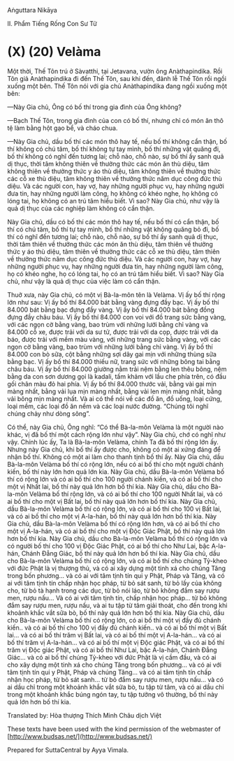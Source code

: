 Aṅguttara Nikāya

II. Phẩm Tiếng Rống Con Sư Tử

# (X) (20) Velàma

Một thời, Thế Tôn trú ở Sàvatthi, tại Jetavana, vườn ông Anàthapindika. Rồi Tôn giả Anàthapindika đi đến Thế Tôn, sau khi đến, đảnh lễ Thế Tôn rồi ngồi xuống một bên. Thế Tôn nói với gia chủ Anàthapindika đang ngồi xuống một bên:

—Này Gia chủ, Ông có bố thí trong gia đình của Ông không?

—Bạch Thế Tôn, trong gia đình của con có bố thí, nhưng chỉ có món ăn thô tệ làm bằng hột gạo bể, và cháo chua.

—Này Gia chủ, dầu bố thí các món thô hay tế, nếu bố thí không cẩn thận, bố thí không có chú tâm, bố thí không tự tay mình, bố thí những vật quăng đi, bố thí không có nghĩ đến tương lai; chỗ nào, chỗ nào, sự bố thí ấy sanh quả dị thục, thời tâm không thiên về thưởng thức các món ăn thù diệu, tâm không thiên về thưởng thức y áo thù diệu, tâm không thiên về thưởng thức các cỗ xe thù diệu, tâm không thiên về thưởng thức năm dục công đức thù diệu. Và các người con, hay vợ, hay những người phục vụ, hay những người đưa tin, hay những người làm công, họ không có khéo nghe, họ không có lóng tai, họ không có an trú tâm hiểu biết. Vì sao? Này Gia chủ, như vậy là quả dị thục của các nghiệp làm không có cẩn thận.

Này Gia chủ, dầu có bố thí các món thô hay tế, nếu bố thí có cẩn thận, bố thí có chú tâm, bố thí tự tay mình, bố thí những vật không quăng bỏ đi, bố thí có nghĩ đến tương lai; chỗ nào, chỗ nào, sự bố thí ấy sanh quả dị thục, thời tâm thiên về thưởng thức các món ăn thù diệu, tâm thiên về thưởng thức y áo thù diệu, tâm thiên về thưởng thức các cỗ xe thù diệu, tâm thiên về thưởng thức năm dục công đức thù diệu. Và các người con, hay vợ, hay những người phục vụ, hay những người đưa tin, hay những người làm công, họ có khéo nghe, họ có lóng tai, họ có an trú tâm hiểu biết. Vì sao? Này Gia chủ, như vậy là quả dị thục của việc làm có cẩn thận.

Thuở xưa, này Gia chủ, có một vị Bà-la-môn tên là Velàma. Vị ấy bố thí rộng lớn như sau: Vị ấy bố thí 84.000 bát bằng vàng đựng đầy bạc. Vị ấy bố thí 84.000 bát bằng bạc đựng đầy vàng. Vị ấy bố thí 84.000 bát bằng đồng đựng đầy châu báu. Vị ấy bố thí 84.000 con voi với đồ trang sức bằng vàng, với các ngọn cờ bằng vàng, bao trùm với những lưới bằng chỉ vàng và 84.000 cỗ xe, được trải với da sư tử, được trải với da cọp, được trải với da báo, được trải với mềm màu vàng, với những trang sức bằng vàng, với các ngọn cờ bằng vàng, bao trùm với những lưới bằng chỉ vàng. Vị ấy bố thí 84.000 con bò sữa, cột bằng những sợi dây gai mịn với những thùng sữa bằng bạc. Vị ấy bố thí 84.000 thiếu nữ, trang sức với những bông tai bằng châu báu. Vị ấy bố thí 84.000 giường nằm trải nệm bằng len thêu bông, nệm bằng da con sơn dương gọi là kadali, tấm khảm với lầu che phía trên, có đầu gối chân màu đỏ hai phía. Vị ấy bố thí 84.000 thước vải, bằng vài gai mịn màng nhất, bằng vải lụa mịn màng nhất, bằng vải len mịn màng nhất, bằng vải bông mịn màng nhất. Và ai có thể nói về các đồ ăn, đồ uống, loại cứng, loại mềm, các loại đồ ăn nếm và các loại nước đường. “Chúng tôi nghĩ chúng chảy như dòng sông”.

Có thể, này Gia chủ, Ông nghĩ: “Có thể Bà-la-môn Velàma là một người nào khác, vị đã bố thí một cách rộng lớn như vậy”. Này Gia chủ, chớ có nghĩ như vậy. Chính lúc ấy, Ta là Bà-la-môn Velàma, chính Ta đã bố thí rộng lớn ấy. Nhưng này Gia chủ, khi bố thí ấy được cho, không có một ai xứng đáng để nhận bố thí. Không có một ai làm cho thanh tịnh bố thí ấy. Này Gia chủ, dầu Bà-la-môn Velàma bố thí có rộng lớn, nếu có ai bố thí cho một người chánh kiến, bố thí này lớn hơn quả lớn kia. Này Gia chủ, dầu Bà-la-môn Velàma bố thí có rộng lớn và có ai bố thí cho 100 người chánh kiến, và có ai bố thí cho một vị Nhất lai, bố thí này quả lớn hơn bố thí kia. Này Gia chủ, dầu cho Bà-la-môn Velàma bố thí rộng lớn, và có ai bố thí cho 100 người Nhất lai, và có ai bố thí cho một vị Bất lai, bố thí này quả lớn hơn bố thí kia. Này Gia chủ, dầu Bà-la-môn Velàma bố thí có rộng lớn, và có ai bố thí cho 100 vị Bất lai, và có ai bố thí cho một vị A-la-hán, bố thí này quả lớn hơn bố thí kia. Này Gia chủ, dầu Bà-la-môn Velàma bố thí có rộng lớn hơn, và có ai bố thí cho một vị A-la-hán, và có ai bố thí cho một vị Ðộc Giác Phật, bố thí này quả lớn hơn bố thí kia. Này Gia chủ, dầu cho Bà-la-môn Velàma bố thí có rộng lớn và có người bố thí cho 100 vị Ðộc Giác Phật, có ai bố thí cho Như Lai, bậc A-la-hán, Chánh Ðẳng Giác, bố thí này quả lớn hơn bố thí kia. Này Gia chủ, dầu cho Bà-la-môn Velàma bố thí có rộng lớn, và có ai bố thí cho chúng Tỷ-kheo với đức Phật là vị thượng thủ, và có ai xây dựng một tinh xá cho chúng Tăng trong bốn phương... và có ai với tâm tịnh tín qui y Phật, Pháp và Tăng, và có ai với tâm tịnh tín chấp nhận học pháp, từ bỏ sát sanh, từ bỏ lấy của không cho, từ bỏ tà hạnh trong các dục, từ bỏ nói láo, từ bỏ không đắm say rượu men, rượu nấu... Và có ai với tâm tịnh tín, chấp nhận học pháp... từ bỏ không đắm say rượu men, rượu nấu, và ai tu tập từ tâm giải thoát, cho đến trong khi khoảnh khắc vắt sữa bò, bố thí này quả lớn hơn bố thí kia. Này Gia chủ, dầu cho Bà-la-môn Velàma bố thí có rộng lớn, có ai bố thí một vị đầy đủ chánh kiến.. và có ai bố thí cho 100 vị đầy đủ chánh kiến.. và có ai bố thí một vị Bất lai... và có ai bố thí trăm vị Bất lai, và có ai bố thí một vị A-la-hán... và có ai bố thí trăm vị A-la-hán... và có ai bố thí một vị Ðộc giác Phật, và có ai bố thí trăm vị Ðộc giác Phật, và có ai bố thí Như Lai, bậc A-la-hán, Chánh Ðẳng Giác... và có ai bố thí chúng Tỷ-kheo với đức Phật là vị cầm đầu, và có ai cho xây dựng một tinh xá cho chúng Tăng trong bốn phương... và có ai với tâm tịnh tín qui y Phật, Pháp và chúng Tăng... và có ai tâm tịnh tín chấp nhận học pháp, từ bỏ sát sanh... từ bỏ đắm say rượu men, rượu nấu... và có ai dầu chỉ trong một khoảnh khắc vắt sữa bò, tu tập từ tâm, và có ai dầu chỉ trong một khoảnh khắc búng ngón tay, tu tập tưởng vô thường, bố thí này quả lớn hơn bố thí kia.

Translated by: Hòa thượng Thích Minh Châu dịch Việt

These texts have been used with the kind permission of the webmaster of [http://www.budsas.net/](http://www.budsas.net/)

Prepared for SuttaCentral by Ayya Vimala.
